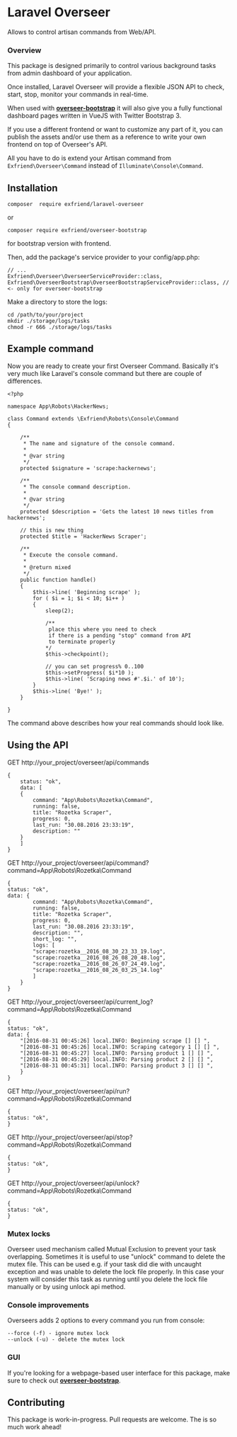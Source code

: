 # Laravel Overseer

Allows to control artisan commands from Web/API.

### Overview

This package is designed primarily to control various background tasks from
admin dashboard of your application.

Once installed, Laravel Overseer will provide a flexible JSON API to 
check, start, stop, monitor your commands in real-time.

When used with [**overseer-bootstrap**](https://github.com/exfriend/overseer-bootstrap) it will
also give you a fully functional dashboard pages written in VueJS with Twitter Bootstrap 3.

If you use a different frontend or want to customize any part of it, you can publish the assets and/or
use them as a reference to write your own frontend on top of Overseer's API.

All you have to do is extend your Artisan command from `Exfriend\Overseer\Command`
 instead of `Illuminate\Console\Command`.
 
 ## Installation
 
 ` composer  require exfriend/laravel-overseer `
  
  or 
 
 ` composer require exfriend/overseer-bootstrap ` 
 
 for bootstrap version with frontend.
 
 Then, add the package's service provider to your config/app.php:
 
 ```
 // ...
 Exfriend\Overseer\OverseerServiceProvider::class,
 Exfriend\OverseerBootstrap\OverseerBootstrapServiceProvider::class, // <- only for overseer-bootstrap
```
 
 Make a directory to store the logs:
 
```
cd /path/to/your/project
mkdir ./storage/logs/tasks
chmod -r 666 ./storage/logs/tasks
```
 
 ## Example command
 
 Now you are ready to create your first Overseer Command. 
 Basically it's very much like Laravel's console command but there 
 are couple of differences.
 
 ```
 <?php
 
 namespace App\Robots\HackerNews;
 
 class Command extends \Exfriend\Robots\Console\Command
 {
 
     /**
      * The name and signature of the console command.
      *
      * @var string
      */
     protected $signature = 'scrape:hackernews';
 
     /**
      * The console command description.
      *
      * @var string
      */
     protected $description = 'Gets the latest 10 news titles from hackernews';
     
     // this is new thing
     protected $title = 'HackerNews Scraper';
 
     /**
      * Execute the console command.
      *
      * @return mixed
      */
     public function handle()
     {
         $this->line( 'Beginning scrape' );
         for ( $i = 1; $i < 10; $i++ )
         {
             sleep(2);
             
             /**
              place this where you need to check 
              if there is a pending "stop" command from API
              to terminate properly
             */
             $this->checkpoint();
             
             // you can set progress% 0..100
             $this->setProgress( $i*10 );
             $this->line( 'Scraping news #'.$i.' of 10');
         }
         $this->line( 'Bye!' );
     }
 
 }

 ```
 
 The command above describes how your real commands should look like.
 
## Using the API 
 
GET http://your_project/overseer/api/commands
```
{
    status: "ok",
    data: [
    {
        command: "App\Robots\Rozetka\Command",
        running: false,
        title: "Rozetka Scraper",
        progress: 0,
        last_run: "30.08.2016 23:33:19",
        description: ""
    }
    ]
}
```
 
 
GET http://your_project/overseer/api/command?command=App\Robots\Rozetka\Command
```
{
status: "ok",
data: {
        command: "App\Robots\Rozetka\Command",
        running: false,
        title: "Rozetka Scraper",
        progress: 0,
        last_run: "30.08.2016 23:33:19",
        description: "",
        short_log: "",
        logs: [
        "scrape:rozetka__2016_08_30_23_33_19.log",
        "scrape:rozetka__2016_08_26_08_20_48.log",
        "scrape:rozetka__2016_08_26_07_24_49.log",
        "scrape:rozetka__2016_08_26_03_25_14.log"
        ]
    }
}
```
 
GET http://your_project/overseer/api/current_log?command=App\Robots\Rozetka\Command
```
{
status: "ok",
data: {
    "[2016-08-31 00:45:26] local.INFO: Beginning scrape [] [] ",
    "[2016-08-31 00:45:26] local.INFO: Scraping category 1 [] [] ",
    "[2016-08-31 00:45:27] local.INFO: Parsing product 1 [] [] ",
    "[2016-08-31 00:45:29] local.INFO: Parsing product 2 [] [] ",
    "[2016-08-31 00:45:31] local.INFO: Parsing product 3 [] [] ",
    }
}
```
 
GET http://your_project/overseer/api/run?command=App\Robots\Rozetka\Command
```
{
status: "ok",
}
```
 
 
GET http://your_project/overseer/api/stop?command=App\Robots\Rozetka\Command
```
{
status: "ok",
}
```
 
GET http://your_project/overseer/api/unlock?command=App\Robots\Rozetka\Command
```
{
status: "ok",
}
```
 
### Mutex locks

Overseer used mechanism called Mutual Exclusion to prevent your task overlapping.
Sometimes it is useful to use "unlock" command to delete the mutex file. 
This can be used e.g. if your task did die with uncaught exception and was unable to delete the lock file properly.
In this case your system will consider this task as running until you delete the lock file manually or by using unlock api method.

### Console improvements

Overseers adds 2 options to every command you run from console:
```
--force (-f) - ignore mutex lock
--unlock (-u) - delete the mutex lock
 ```
 
### GUI

If you're looking for a webpage-based user interface for this package, make sure to check out [**overseer-bootstrap**](https://github.com/exfriend/overseer-bootstrap).

## Contributing

This package is work-in-progress. Pull requests are welcome. The is so much work ahead!

